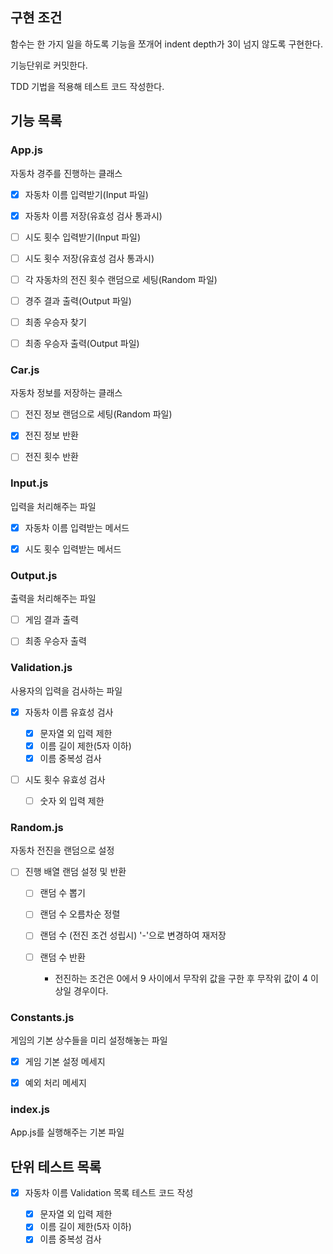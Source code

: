 ## 구현 조건

함수는 한 가지 일을 하도록 기능을 쪼개어 indent depth가 3이 넘지 않도록 구현한다.

기능단위로 커밋한다.

TDD 기법을 적용해 테스트 코드 작성한다.

## 기능 목록

### App.js

자동차 경주를 진행하는 클래스

- [x] 자동차 이름 입력받기(Input 파일)

- [x] 자동차 이름 저장(유효성 검사 통과시)

- [ ] 시도 횟수 입력받기(Input 파일)

- [ ] 시도 횟수 저장(유효성 검사 통과시)

- [ ] 각 자동차의 전진 횟수 랜덤으로 세팅(Random 파일)

- [ ] 경주 결과 출력(Output 파일)

- [ ] 최종 우승자 찾기

- [ ] 최종 우승자 출력(Output 파일)

### Car.js

자동차 정보를 저장하는 클래스

- [ ] 전진 정보 랜덤으로 세팅(Random 파일)

- [x] 전진 정보 반환

- [ ] 전진 횟수 반환

### Input.js

입력을 처리해주는 파일

- [x] 자동차 이름 입력받는 메서드

- [x] 시도 횟수 입력받는 메서드

### Output.js

출력을 처리해주는 파일

- [ ] 게임 결과 출력

- [ ] 최종 우승자 출력

### Validation.js

사용자의 입력을 검사하는 파일

- [x] 자동차 이름 유효성 검사

  - [x] 문자열 외 입력 제한
  - [x] 이름 길이 제한(5자 이하)
  - [x] 이름 중복성 검사

- [ ] 시도 횟수 유효성 검사

  - [ ] 숫자 외 입력 제한

### Random.js

자동차 전진을 랜덤으로 설정

- [ ] 진행 배열 랜덤 설정 및 반환

  - [ ] 랜덤 수 뽑기
  - [ ] 랜덤 수 오름차순 정렬
  - [ ] 랜덤 수 (전진 조건 성립시) '-'으로 변경하여 재저장
  - [ ] 랜덤 수 반환

    - 전진하는 조건은 0에서 9 사이에서 무작위 값을 구한 후 무작위 값이 4 이상일 경우이다.

### Constants.js

게임의 기본 상수들을 미리 설정해놓는 파일

- [x] 게임 기본 설정 메세지

- [x] 예외 처리 메세지

### index.js

App.js를 실행해주는 기본 파일

## 단위 테스트 목록

- [x] 자동차 이름 Validation 목록 테스트 코드 작성

  - [x] 문자열 외 입력 제한
  - [x] 이름 길이 제한(5자 이하)
  - [x] 이름 중복성 검사

